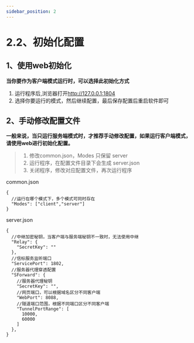 ```yaml
---
sidebar_position: 2
---
```


# 2.2、初始化配置

## 1、使用web初始化
**当你要作为客户端模式运行时，可以选择此初始化方式**

1. 运行程序后,浏览器打开<a href="http://127.0.0.1:1804" target="_blank">http://127.0.0.1:1804</a>
2. 选择你要运行的模式，然后继续配置，最后保存配置后重启软件即可


## 2、手动修改配置文件

**一般来说，当只运行服务端模式时，才推荐手动修改配置，如果运行客户端模式，请使用web进行初始化配置。**

> 1. 修改common.json，Modes 只保留 server
> 2. 运行程序，在配置文件目录下会生成 server.json
> 3. 关闭程序，修改对应配置文件，再次运行程序

common.json
```
{
  //运行在哪个模式下，多个模式可同时存在
  "Modes": ["client","server"]
}
```
server.json
```
{
  //中继加密秘钥，当客户端与服务端秘钥不一致时，无法使用中继
  "Relay": {
    "SecretKey": ""
  },
  //信标服务监听端口
  "ServicePort": 1802,
  //服务器代理穿透配置
  "SForward": {
    //服务器代理秘钥
    "SecretKey": "",
    //网页端口，可以根据域名区分不同客户端
    "WebPort": 8088,
    //隧道端口范围，根据不同端口区分不同客户端
    "TunnelPortRange": [
      10000,
      60000
    ]
  },
}
```